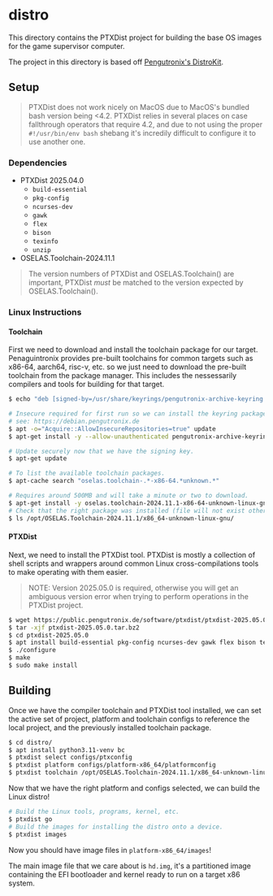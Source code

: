 # distro

This directory contains the PTXDist project for building the base OS images for the game supervisor computer. 

The project in this directory is based off [Pengutronix's DistroKit](https://git.pengutronix.de/cgit/DistroKit/).

## Setup

> PTXDist does not work nicely on MacOS due to MacOS's bundled bash version being <4.2. PTXDist relies in several places on case fallthrough operators that require 4.2, and due to not using the proper `#!/usr/bin/env bash` shebang it's incredily difficult to configure it to use another one.

### Dependencies

 - PTXDist 2025.04.0
 	- `build-essential`
	- `pkg-config`
	- `ncurses-dev`
	- `gawk`
	- `flex`
	- `bison`
	- `texinfo`
	- `unzip`
 - OSELAS.Toolchain-2024.11.1

> The version numbers of PTXDist and OSELAS.Toolchain() are important, PTXDist _must_ be matched to the version expected by OSELAS.Toolchain().

### Linux Instructions

#### Toolchain

First we need to download and install the toolchain package for our target. Penaguintronix provides pre-built toolchains for common targets such as x86-64, aarch64, risc-v, etc. so we just need to download the pre-built toolchain from the package manager. This includes the nessessarily compilers and tools for building for that target.

```bash
$ echo "deb [signed-by=/usr/share/keyrings/pengutronix-archive-keyring.gpg] http://debian.pengutronix.de/debian/ bookworm main contrib non-free" > /etc/apt/sources.list.d/pengutronix.list

# Insecure required for first run so we can install the keyring package.
# see: https://debian.pengutronix.de
$ apt -o="Acquire::AllowInsecureRepositories=true" update
$ apt-get install -y --allow-unauthenticated pengutronix-archive-keyring

# Update securely now that we have the signing key.
$ apt-get update

# To list the available toolchain packages.
$ apt-cache search "oselas.toolchain-.*-x86-64.*unknown.*"

# Requires around 500MB and will take a minute or two to download.
$ apt-get install -y oselas.toolchain-2024.11.1-x86-64-unknown-linux-gnu-gcc-14.2.1-clang-19.1.7-glibc-2.40-binutils-2.43.1-kernel-6.11.6-sanitized
# Check that the right package was installed (file will not exist otherwise)
$ ls /opt/OSELAS.Toolchain-2024.11.1/x86_64-unknown-linux-gnu/
```

#### PTXDist

Next, we need to install the PTXDist tool. PTXDist is mostly a collection of shell scripts and wrappers around common Linux cross-compilations tools to make operating with them easier.

> NOTE: Version 2025.05.0 is required, otherwise you will get an ambiguous version error when trying to perform operations in the PTXDist project.

```bash
$ wget https://public.pengutronix.de/software/ptxdist/ptxdist-2025.05.0.tar.bz2
$ tar -xjf ptxdist-2025.05.0.tar.bz2
$ cd ptxdist-2025.05.0
$ apt install build-essential pkg-config ncurses-dev gawk flex bison texinfo unzip
$ ./configure
$ make
$ sudo make install
```

## Building

Once we have the compiler toolchain and PTXDist tool installed, we can set the active set of project, platform and toolchain configs to reference the local project, and the previously installed toolchain package.

```bash
$ cd distro/
$ apt install python3.11-venv bc 
$ ptxdist select configs/ptxconfig
$ ptxdist platform configs/platform-x86_64/platformconfig
$ ptxdist toolchain /opt/OSELAS.Toolchain-2024.11.1/x86_64-unknown-linux-gnu/gcc-14.2.1-clang-19.1.7-glibc-2.40-binutils-2.43.1-kernel-6.11.6-sanitized/bin
```

Now that we have the right platform and configs selected, we can build the Linux distro!

```bash
# Build the Linux tools, programs, kernel, etc.
$ ptxdist go
# Build the images for installing the distro onto a device.
$ ptxdist images
```

Now you should have image files in `platform-x86_64/images`!

The main image file that we care about is `hd.img`, it's a partitioned image containing the EFI bootloader and kernel ready to run on a target x86 system.
